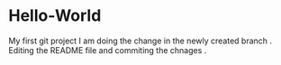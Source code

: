 # Hello-World
My first git project 
I am doing the change in the newly created branch . Editing the README file and commiting the chnages . 
